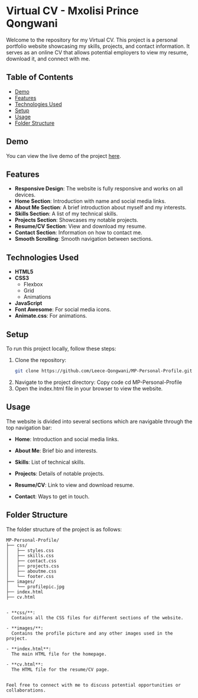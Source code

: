 # Virtual CV - Mxolisi Prince Qongwani

Welcome to the repository for my Virtual CV. This project is a personal portfolio website showcasing my skills, projects, and contact information. It serves as an online CV that allows potential employers to view my resume, download it, and connect with me.

## Table of Contents
- [Demo](#demo)
- [Features](#features)
- [Technologies Used](#technologies-used)
- [Setup](#setup)
- [Usage](#usage)
- [Folder Structure](#folder-structure)

## Demo

You can view the live demo of the project [here](https://leece-qongwani.github.io/MP-Personal-Profile/).

## Features

- **Responsive Design**: The website is fully responsive and works on all devices.
- **Home Section**: Introduction with name and social media links.
- **About Me Section**: A brief introduction about myself and my interests.
- **Skills Section**: A list of my technical skills.
- **Projects Section**: Showcases my notable projects.
- **Resume/CV Section**: View and download my resume.
- **Contact Section**: Information on how to contact me.
- **Smooth Scrolling**: Smooth navigation between sections.

## Technologies Used

- **HTML5**
- **CSS3**
  - Flexbox
  - Grid
  - Animations
- **JavaScript**
- **Font Awesome**: For social media icons.
- **Animate.css**: For animations.

## Setup

To run this project locally, follow these steps:

1. Clone the repository:
   ```bash
   git clone https://github.com/Leece-Qongwani/MP-Personal-Profile.git
2. Navigate to the project directory:
Copy code
cd MP-Personal-Profile
3. Open the index.html file in your browser to view the website.
   
## Usage

The website is divided into several sections which are navigable through the top navigation bar:

- **Home**: 
  Introduction and social media links.

- **About Me**: 
  Brief bio and interests.

- **Skills**: 
  List of technical skills.

- **Projects**: 
  Details of notable projects.

- **Resume/CV**: 
  Link to view and download resume.

- **Contact**: 
  Ways to get in touch.


## Folder Structure
The folder structure of the project is as follows:
```
MP-Personal-Profile/
├── css/
│   ├── styles.css
│   ├── skills.css
│   ├── contact.css
│   ├── projects.css
│   ├── aboutme.css
│   └── footer.css
├── images/
│   └── profilepic.jpg
├── index.html
├── cv.html


- **css/**: 
  Contains all the CSS files for different sections of the website.

- **images/**: 
  Contains the profile picture and any other images used in the project.

- **index.html**: 
  The main HTML file for the homepage.

- **cv.html**: 
  The HTML file for the resume/CV page.


Feel free to connect with me to discuss potential opportunities or collaborations.






